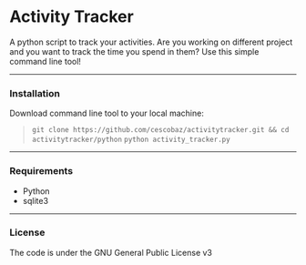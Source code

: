 # Activity Tracker

A python script to track your activities. Are you working on different project and you want to track the time you spend in them? Use this simple command line tool!

---

### Installation

Download command line tool to your local machine:
> `git clone https://github.com/cescobaz/activitytracker.git && cd activitytracker/python`
> `python activity_tracker.py`

---

### Requirements

* Python
* sqlite3

---

### License

The code is under the GNU General Public License v3
